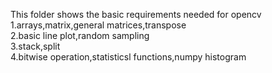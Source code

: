 This folder shows the basic requirements needed for opencv  
1.arrays,matrix,general matrices,transpose  
2.basic line plot,random sampling  
3.stack,split  
4.bitwise operation,statisticsl functions,numpy histogram
